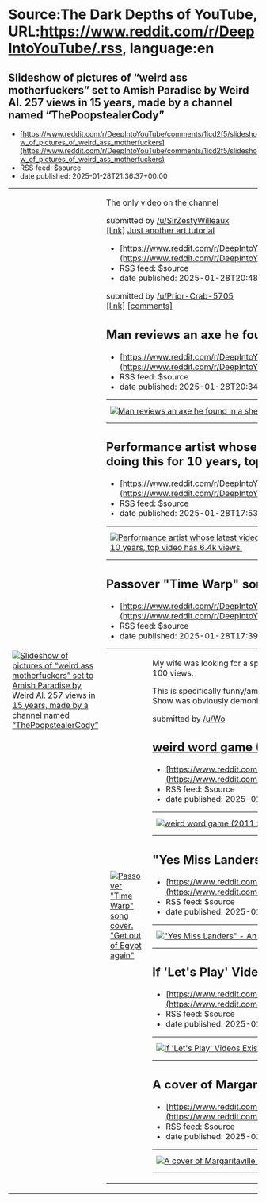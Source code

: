 # Source:The Dark Depths of YouTube, URL:https://www.reddit.com/r/DeepIntoYouTube/.rss, language:en

## Slideshow of pictures of “weird ass motherfuckers” set to Amish Paradise by Weird Al. 257 views in 15 years, made by a channel named “ThePoopstealerCody”
 - [https://www.reddit.com/r/DeepIntoYouTube/comments/1icd2f5/slideshow_of_pictures_of_weird_ass_motherfuckers](https://www.reddit.com/r/DeepIntoYouTube/comments/1icd2f5/slideshow_of_pictures_of_weird_ass_motherfuckers)
 - RSS feed: $source
 - date published: 2025-01-28T21:36:37+00:00

<table> <tr><td> <a href="https://www.reddit.com/r/DeepIntoYouTube/comments/1icd2f5/slideshow_of_pictures_of_weird_ass_motherfuckers/"> <img src="https://external-preview.redd.it/ZZerpowGwjFmbuHIHgU2-fLMwOSo5t25MMRR6dMMclg.jpg?width=320&amp;crop=smart&amp;auto=webp&amp;s=45517ca542b346855279e943dc5e261d99b91f65" alt="Slideshow of pictures of “weird ass motherfuckers” set to Amish Paradise by Weird Al. 257 views in 15 years, made by a channel named “ThePoopstealerCody”" title="Slideshow of pictures of “weird ass motherfuckers” set to Amish Paradise by Weird Al. 257 views in 15 years, made by a channel named “ThePoopstealerCody”" /> </a> </td><td> <!-- SC_OFF --><div class="md"><p>The only video on the channel</p> </div><!-- SC_ON --> &#32; submitted by &#32; <a href="https://www.reddit.com/user/SirZestyWilleaux"> /u/SirZestyWilleaux </a> <br/> <span><a href="https://youtu.be/HbmkaWY_RZw?si=X8a8ofHG1VFN8O4A">[link]</a></span> &#32; <span><a href="https://www.reddit.com/r/DeepIntoYouTub

## Just another art tutorial
 - [https://www.reddit.com/r/DeepIntoYouTube/comments/1icbwdl/just_another_art_tutorial](https://www.reddit.com/r/DeepIntoYouTube/comments/1icbwdl/just_another_art_tutorial)
 - RSS feed: $source
 - date published: 2025-01-28T20:48:41+00:00

&#32; submitted by &#32; <a href="https://www.reddit.com/user/Prior-Crab-5705"> /u/Prior-Crab-5705 </a> <br/> <span><a href="https://youtube.com/shorts/G5M6B6hoFCM?si=hm6c8DQN6skE9Ayw">[link]</a></span> &#32; <span><a href="https://www.reddit.com/r/DeepIntoYouTube/comments/1icbwdl/just_another_art_tutorial/">[comments]</a></span>

## Man reviews an axe he found in a shed
 - [https://www.reddit.com/r/DeepIntoYouTube/comments/1icbk9l/man_reviews_an_axe_he_found_in_a_shed](https://www.reddit.com/r/DeepIntoYouTube/comments/1icbk9l/man_reviews_an_axe_he_found_in_a_shed)
 - RSS feed: $source
 - date published: 2025-01-28T20:34:32+00:00

<table> <tr><td> <a href="https://www.reddit.com/r/DeepIntoYouTube/comments/1icbk9l/man_reviews_an_axe_he_found_in_a_shed/"> <img src="https://external-preview.redd.it/rR4aj5etQlRztJiVMJS5Ac85b4-wjHLWAjexzMAMZ2w.jpg?width=320&amp;crop=smart&amp;auto=webp&amp;s=dd944d92402341cc76dd18cac43015a192f7779b" alt="Man reviews an axe he found in a shed" title="Man reviews an axe he found in a shed" /> </a> </td><td> &#32; submitted by &#32; <a href="https://www.reddit.com/user/Frubbs"> /u/Frubbs </a> <br/> <span><a href="https://www.youtube.com/watch?v=9c_0s7AeTPE">[link]</a></span> &#32; <span><a href="https://www.reddit.com/r/DeepIntoYouTube/comments/1icbk9l/man_reviews_an_axe_he_found_in_a_shed/">[comments]</a></span> </td></tr></table>

## Performance artist whose latest video just popped into my recommended. Guy's been doing this for 10 years, top video has 6.4k views.
 - [https://www.reddit.com/r/DeepIntoYouTube/comments/1ic7jz3/performance_artist_whose_latest_video_just_popped](https://www.reddit.com/r/DeepIntoYouTube/comments/1ic7jz3/performance_artist_whose_latest_video_just_popped)
 - RSS feed: $source
 - date published: 2025-01-28T17:53:01+00:00

<table> <tr><td> <a href="https://www.reddit.com/r/DeepIntoYouTube/comments/1ic7jz3/performance_artist_whose_latest_video_just_popped/"> <img src="https://external-preview.redd.it/ED2n8T2aT1ko71hBZUWWkii8wyxECKP2zQoxhG3G3wA.jpg?width=320&amp;crop=smart&amp;auto=webp&amp;s=6d8fa1ae20ab003188a404dd0e946006e7f67656" alt="Performance artist whose latest video just popped into my recommended. Guy's been doing this for 10 years, top video has 6.4k views." title="Performance artist whose latest video just popped into my recommended. Guy's been doing this for 10 years, top video has 6.4k views." /> </a> </td><td> &#32; submitted by &#32; <a href="https://www.reddit.com/user/HyperActive1DUK"> /u/HyperActive1DUK </a> <br/> <span><a href="https://www.youtube.com/watch?v=vv08J4yN-bs">[link]</a></span> &#32; <span><a href="https://www.reddit.com/r/DeepIntoYouTube/comments/1ic7jz3/performance_artist_whose_latest_video_just_popped/">[comments]</a></span> </td></tr></table>

## Passover "Time Warp" song cover. "Get out of Egypt again"
 - [https://www.reddit.com/r/DeepIntoYouTube/comments/1ic77xd/passover_time_warp_song_cover_get_out_of_egypt](https://www.reddit.com/r/DeepIntoYouTube/comments/1ic77xd/passover_time_warp_song_cover_get_out_of_egypt)
 - RSS feed: $source
 - date published: 2025-01-28T17:39:25+00:00

<table> <tr><td> <a href="https://www.reddit.com/r/DeepIntoYouTube/comments/1ic77xd/passover_time_warp_song_cover_get_out_of_egypt/"> <img src="https://external-preview.redd.it/5QSghCwFKj7CJWNT59M1w5Ofu0BzVA9g6AeUuONU8QA.jpg?width=320&amp;crop=smart&amp;auto=webp&amp;s=06ef36920227d35dcdae7e87e10f1fab31cc3c14" alt="Passover &quot;Time Warp&quot; song cover. &quot;Get out of Egypt again&quot;" title="Passover &quot;Time Warp&quot; song cover. &quot;Get out of Egypt again&quot;" /> </a> </td><td> <!-- SC_OFF --><div class="md"><p>My wife was looking for a specific passover song and I found this in my searches, not the song she was looking for. Under 100 views.</p> <p>This is specifically funny/amazing for me because I grew up in an oppressive <em>Christian</em> household where Rocky Horror Picture Show was obviously demonized so finding this thin intersecting margin is fascinating.</p> </div><!-- SC_ON --> &#32; submitted by &#32; <a href="https://www.reddit.com/user/WolfieVonD"> /u/Wo

## weird word game (2011 582 views)
 - [https://www.reddit.com/r/DeepIntoYouTube/comments/1ic624b/weird_word_game_2011_582_views](https://www.reddit.com/r/DeepIntoYouTube/comments/1ic624b/weird_word_game_2011_582_views)
 - RSS feed: $source
 - date published: 2025-01-28T16:52:48+00:00

<table> <tr><td> <a href="https://www.reddit.com/r/DeepIntoYouTube/comments/1ic624b/weird_word_game_2011_582_views/"> <img src="https://external-preview.redd.it/2afQOndw_dVcbM8HBgYXvYoQDZ_VoO0ctIOElrAd2Sw.jpg?width=320&amp;crop=smart&amp;auto=webp&amp;s=706226746120a2bbd72003b81781d1ed961b1f23" alt="weird word game (2011 582 views)" title="weird word game (2011 582 views)" /> </a> </td><td> &#32; submitted by &#32; <a href="https://www.reddit.com/user/Atvenice"> /u/Atvenice </a> <br/> <span><a href="https://m.youtube.com/watch?v=C4WbLYLTEDk">[link]</a></span> &#32; <span><a href="https://www.reddit.com/r/DeepIntoYouTube/comments/1ic624b/weird_word_game_2011_582_views/">[comments]</a></span> </td></tr></table>

## "Yes Miss Landers" - An Eccentric Song (699 views - 2023)
 - [https://www.reddit.com/r/DeepIntoYouTube/comments/1ic3azm/yes_miss_landers_an_eccentric_song_699_views_2023](https://www.reddit.com/r/DeepIntoYouTube/comments/1ic3azm/yes_miss_landers_an_eccentric_song_699_views_2023)
 - RSS feed: $source
 - date published: 2025-01-28T14:54:13+00:00

<table> <tr><td> <a href="https://www.reddit.com/r/DeepIntoYouTube/comments/1ic3azm/yes_miss_landers_an_eccentric_song_699_views_2023/"> <img src="https://external-preview.redd.it/h3I6LseVOcHoRK3VO50y-ZfEmIMiKrXoIsCOi-SvZgg.jpg?width=320&amp;crop=smart&amp;auto=webp&amp;s=603cccb2a6bce21b5d33f242a26229eae5f86005" alt="&quot;Yes Miss Landers&quot; - An Eccentric Song (699 views - 2023)" title="&quot;Yes Miss Landers&quot; - An Eccentric Song (699 views - 2023)" /> </a> </td><td> &#32; submitted by &#32; <a href="https://www.reddit.com/user/deardeepmax"> /u/deardeepmax </a> <br/> <span><a href="https://www.youtube.com/watch?v=D9_43Wc_r_0">[link]</a></span> &#32; <span><a href="https://www.reddit.com/r/DeepIntoYouTube/comments/1ic3azm/yes_miss_landers_an_eccentric_song_699_views_2023/">[comments]</a></span> </td></tr></table>

## If 'Let's Play' Videos Existed in The 90s
 - [https://www.reddit.com/r/DeepIntoYouTube/comments/1ibxqbb/if_lets_play_videos_existed_in_the_90s](https://www.reddit.com/r/DeepIntoYouTube/comments/1ibxqbb/if_lets_play_videos_existed_in_the_90s)
 - RSS feed: $source
 - date published: 2025-01-28T09:20:50+00:00

<table> <tr><td> <a href="https://www.reddit.com/r/DeepIntoYouTube/comments/1ibxqbb/if_lets_play_videos_existed_in_the_90s/"> <img src="https://external-preview.redd.it/WTD2gfzdshNDSmjIAcDW0T3tz6OLoF-1p2uIlnDsI8s.jpg?width=320&amp;crop=smart&amp;auto=webp&amp;s=5ac2f1c13879ad6b474d3ac8c0e3b7deefe838f2" alt="If 'Let's Play' Videos Existed in The 90s" title="If 'Let's Play' Videos Existed in The 90s" /> </a> </td><td> &#32; submitted by &#32; <a href="https://www.reddit.com/user/Ok-Mall-2692"> /u/Ok-Mall-2692 </a> <br/> <span><a href="https://m.youtube.com/watch?v=VRJCN8qlxMc">[link]</a></span> &#32; <span><a href="https://www.reddit.com/r/DeepIntoYouTube/comments/1ibxqbb/if_lets_play_videos_existed_in_the_90s/">[comments]</a></span> </td></tr></table>

## A cover of Margaritaville in a country-themed japanese bar
 - [https://www.reddit.com/r/DeepIntoYouTube/comments/1ibth6a/a_cover_of_margaritaville_in_a_countrythemed](https://www.reddit.com/r/DeepIntoYouTube/comments/1ibth6a/a_cover_of_margaritaville_in_a_countrythemed)
 - RSS feed: $source
 - date published: 2025-01-28T04:24:59+00:00

<table> <tr><td> <a href="https://www.reddit.com/r/DeepIntoYouTube/comments/1ibth6a/a_cover_of_margaritaville_in_a_countrythemed/"> <img src="https://external-preview.redd.it/SbwiPXasvotDGv-jAD_3PpRBRlBARQUsqccUjQkqQRQ.jpg?width=320&amp;crop=smart&amp;auto=webp&amp;s=82a610453e08bcc57a80894ebd3c5b6d2202be4e" alt="A cover of Margaritaville in a country-themed japanese bar" title="A cover of Margaritaville in a country-themed japanese bar" /> </a> </td><td> &#32; submitted by &#32; <a href="https://www.reddit.com/user/Routine_War_"> /u/Routine_War_ </a> <br/> <span><a href="https://youtu.be/epf3ucsoQAE">[link]</a></span> &#32; <span><a href="https://www.reddit.com/r/DeepIntoYouTube/comments/1ibth6a/a_cover_of_margaritaville_in_a_countrythemed/">[comments]</a></span> </td></tr></table>

